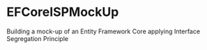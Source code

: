 # EFCoreISPMockUp
Building a mock-up of an Entity Framework Core applying Interface Segregation Principle
